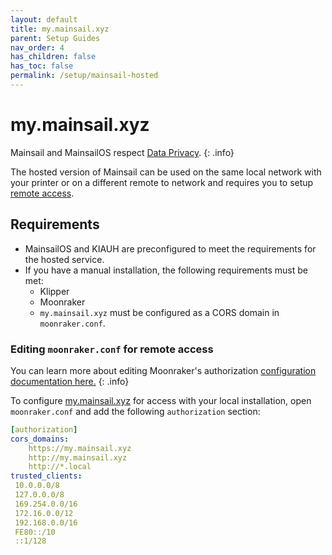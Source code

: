 ```yaml
---
layout: default
title: my.mainsail.xyz
parent: Setup Guides
nav_order: 4
has_children: false
has_toc: false
permalink: /setup/mainsail-hosted
---
```


# my.mainsail.xyz

Mainsail and MainsailOS respect [Data Privacy](../data-privacy). 
{: .info}

The hosted version of Mainsail can be used on the same local network with your printer or on a different remote to network and requires you to setup [remote access](../quicktips/remote-access).

## Requirements

- MainsailOS and KIAUH are preconfigured to meet the requirements for the hosted service.
- If you have a manual installation, the following requirements must be met:
  * Klipper
  * Moonraker
  * `my.mainsail.xyz` must be configured as a CORS domain in `moonraker.conf`.

### Editing `moonraker.conf` for remote access

You can  learn more about editing Moonraker's authorization [configuration documentation here.](https://moonraker.readthedocs.io/en/latest/configuration/#authorization)
{: .info}

To configure [my.mainsail.xyz](http://my.mainsail.xyz) for access with your local installation, open `moonraker.conf`  and add the following `authorization` section: 

```yml
[authorization]
cors_domains:
    https://my.mainsail.xyz
    http://my.mainsail.xyz
    http://*.local
trusted_clients:
 10.0.0.0/8
 127.0.0.0/8
 169.254.0.0/16
 172.16.0.0/12
 192.168.0.0/16
 FE80::/10
 ::1/128
```
